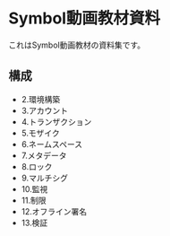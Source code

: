 # Symbol動画教材資料

これはSymbol動画教材の資料集です。

## 構成
- 2.環境構築
- 3.アカウント
- 4.トランザクション
- 5.モザイク
- 6.ネームスペース
- 7.メタデータ
- 8.ロック
- 9.マルチシグ
- 10.監視
- 11.制限
- 12.オフライン署名
- 13.検証
